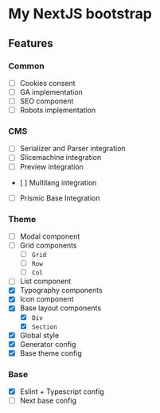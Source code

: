 # My NextJS bootstrap

## Features
### Common
- [ ] Cookies consent
- [ ] GA implementation
- [ ] SEO component
- [ ] Robots implementation

### CMS
- [ ] Serializer and Parser integration
- [ ] Slicemachine integration
- [ ] Preview integration
- [ ] Multilang integration
- [ ] Prismic Base Integration

### Theme
- [ ] Modal component
- [ ] Grid components
  - [ ] `Grid`
  - [ ] `Row`
  - [ ] `Col`
- [ ] List component
- [x] Typography components
- [x] Icon component
- [x] Base layout components
  - [x] `Div`
  - [x] `Section`
- [x] Global style
- [x] Generator config
- [x] Base theme config

### Base
- [x] Eslint + Typescript config
- [ ] Next base config